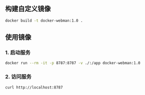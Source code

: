 ## 构建自定义镜像
```bash
docker build -t docker-webman:1.0 .
```
## 使用镜像
### 1. 启动服务
```bash
docker run --rm -it -p 8787:8787 -v ./:/app docker-webman:1.0
```
### 2. 访问服务
```bash
curl http://localhost:8787
```
